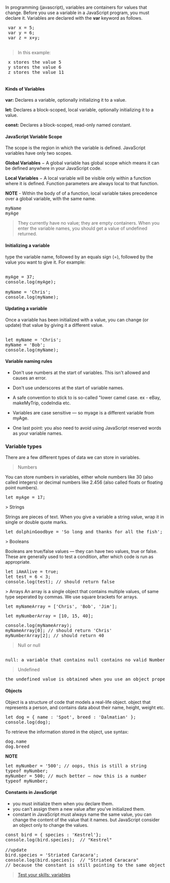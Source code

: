  In programming (javascript), variables are containers for values that change. Before you use a variable in a JavaScript program, you must declare it. Variables are declared with the **var** keyword as follows.
 
 <pre>
 var x = 5;
 var y = 6;
 var z = x+y;
 </pre>
 
 >In this example:
 <pre>
 x stores the value 5
 y stores the value 6
 z stores the value 11
 </pre>
 #### Kinds of Variables
 **var:** Declares a variable, optionally initializing it to a value.

 **let:** Declares a block-scoped, local variable, optionally initializing it to a value.

 **const:** Declares a block-scoped, read-only named constant.

#### JavaScript Variable Scope
 The scope is the region in which the variable is defined. JavaScript variables have only two scopes.

 **Global Variables** − A global variable has global scope which means it can be defined anywhere in your JavaScript code.

 **Local Variables** − A local variable will be visible only within a function where it is defined. Function parameters are always local to that function.

 **NOTE** - Within the body of of a function, local variable takes precedence over a global variable, with the same name.
<pre>
myName
myAge
</pre>
> They currently have no value; they are empty containers. When you enter the variable names, you should get a value of undefined returned. 
#### Initializing a variable
type the variable name, followed by an equals sign (=), followed by the value you want to give it. For example:
<pre> 
myAge = 37;
console.log(myAge);

myName = 'Chris';
console.log(myName);
</pre>
#### Updating a variable
Once a variable has been initialized with a value, you can change (or update) that value by giving it a different value. 
<pre> 
let myName = 'Chris';
myName = 'Bob';
console.log(myName);
</pre>
#### Variable naming rules
* Don't use numbers at the start of variables. This isn't allowed and causes an error.

* Don't use underscores at the start of variable names.

* A safe convention to stick to is so-called "lower camel case. ex - eBay, makeMyTrip, codeIndia etc. 

* Variables are case sensitive — so myage is a different variable from myAge.

* One last point: you also need to avoid using JavaScript reserved words as your variable names.
### Variable types
There are a few different types of data we can store in variables.
> Numbers
<p>You can store numbers in variables, either whole numbers like 30 (also called integers) or decimal numbers like 2.456 (also called floats or floating point numbers).</p>
<pre>
let myAge = 17;
</pre>
> Strings
<p>Strings are pieces of text. When you give a variable a string value, wrap it in single or double quote marks.</p>
<pre>
let dolphinGoodbye = 'So long and thanks for all the fish';
</pre>
> Booleans
<p>Booleans are true/false values — they can have two values, true or false. These are generally used to test a condition, after which code is run as appropriate.</p>
<pre>
let iAmAlive = true;
let test = 6 < 3; 
console.log(test); // should return false
</pre>
> Arrays
An array is a single object that contains multiple values, of same type seperated by commas. We use square brackets for arrays.
<pre>
let myNameArray = ['Chris', 'Bob', 'Jim'];
</pre>
<pre>
let myNumberArray = [10, 15, 40];
</pre>
<pre>
console.log(myNameArray);
myNameArray[0]; // should return 'Chris'
myNumberArray[2]; // should return 40
</pre>

> Null or null
<pre> 
null: a variable that contains null contains no valid Number, String, Boolean, Array, or Object
</pre>
> Undefined
<pre>
the undefined value is obtained when you use an object property that does not exist, or a variable that has been declared, but has no value assigned to it.
</pre>

#### Objects
Object is a structure of code that models a real-life object. object that represents a person, and contains data about their name, height, weight etc.
<pre>
let dog = { name : 'Spot', breed : 'Dalmatian' };
console.log(dog);
</pre>
To retrieve the information stored in the object, use syntax:
<pre>
dog.name
dog.breed
</pre>
**NOTE**
<pre>
let myNumber = '500'; // oops, this is still a string
typeof myNumber;
myNumber = 500; // much better — now this is a number
typeof myNumber;
</pre>
#### Constants in JavaScript
* you must initialize them when you declare them.
* you can't assign them a new value after you've initialized them.
* constant in JavaScript must always name the same value, you can change the content of the value that it names. but JavaScript consider an object only to change the values.
<pre>
const bird = { species : 'Kestrel'};
console.log(bird.species);  // "Kestrel"

//update
bird.species = 'Striated Caracara';
console.log(bird.species);  // "Striated Caracara"
// because the constant is still pointing to the same object:
</pre>
>[Test your skills: variables
](https://developer.mozilla.org/en-US/docs/Learn/JavaScript/First_steps/Test_your_skills:_variables)















 
 
